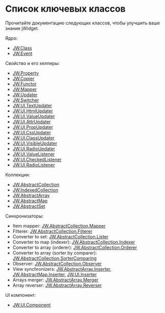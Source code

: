 ﻿# Список ключевых классов

Прочитайте документацию следующих классов, чтобы улучшить ваше знание jWidget.

Ядро:

- [JW.Class](#!/guide/rujwclass)
- [JW.Event](#!/guide/rujwevent)

Свойство и его хелперы:

- [JW.Property](#!/guide/rujwproperty)
- [JW.Copier](#!/guide/rujwcopier)
- [JW.Functor](#!/guide/rujwfunctor)
- [JW.Mapper](#!/guide/rujwmapper)
- [JW.Updater](#!/guide/rujwupdater)
- [JW.Switcher](#!/guide/rujwswitcher)
- [JW.UI.TextUpdater](#!/guide/rujwuitextupdater)
- [JW.UI.HtmlUpdater](#!/guide/rujwuihtmlupdater)
- [JW.UI.ValueUpdater](#!/guide/rujwuivalueupdater)
- [JW.UI.AttrUpdater](#!/guide/rujwuiattrupdater)
- [JW.UI.PropUpdater](#!/guide/rujwuipropupdater)
- [JW.UI.CssUpdater](#!/guide/rujwuicssupdater)
- [JW.UI.ClassUpdater](#!/guide/rujwuiclassupdater)
- [JW.UI.VisibleUpdater](#!/guide/rujwuivisibleupdater)
- [JW.UI.RadioUpdater](#!/guide/rujwuiradioupdater)
- [JW.UI.ValueListener](#!/guide/rujwuivaluelistener)
- [JW.UI.CheckedListener](#!/guide/rujwuicheckedlistener)
- [JW.UI.RadioListener](#!/guide/rujwuiradiolistener)

Коллекции:

- [JW.AbstractCollection](#!/guide/rujwabstractcollection)
- [JW.IndexedCollection](#!/guide/rujwindexedcollection)
- [JW.AbstractArray](#!/guide/rujwabstractarray)
- [JW.AbstractMap](#!/guide/rujwabstractmap)
- [JW.AbstractSet](#!/guide/rujwabstractset)

Синхронизаторы:

- Item mapper: [JW.AbstractCollection.Mapper](#!/guide/rujwabstractcollectionmapper)
- Filterer: [JW.AbstractCollection.Filterer](#!/guide/rujwabstractcollectionfilterer)
- Converter to set: [JW.AbstractCollection.Lister](#!/guide/rujwabstractcollectionlister)
- Converter to map (indexer): [JW.AbstractCollection.Indexer](#!/guide/rujwabstractcollectionindexer)
- Converter to array (orderer): [JW.AbstractCollection.Orderer](#!/guide/rujwabstractcollectionorderer)
- Converter to array (sorter by comparer): [JW.AbstractCollection.SorterComparing](#!/guide/rujwabstractcollectionsortercomparing)
- Observer: [JW.AbstractCollection.Observer](#!/guide/rujwabstractcollectionobserver)
- View synchronizers: [JW.AbstractArray.Inserter](#!/guide/rujwabstractarrayinserter), [JW.AbstractMap.Inserter](#!/guide/rujwabstractmapinserter), [JW.UI.Inserter](#!/guide/rujwuiinserter)
- Arrays merger: [JW.AbstractArray.Merger](#!/guide/rujwabstractarraymerger)
- Array reverser: [JW.AbstractArray.Reverser](#!/guide/rujwabstractarrayreverser)

UI компонент:

- [JW.UI.Component](#!/guide/rujwuicomponent)
